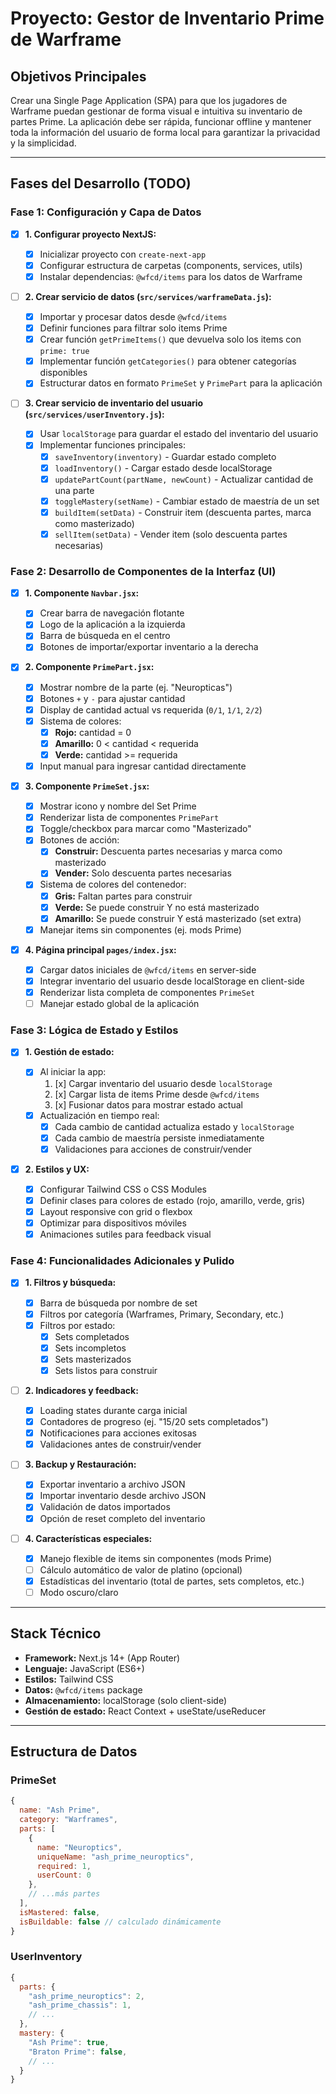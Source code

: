 # Proyecto: Gestor de Inventario Prime de Warframe

## Objetivos Principales

Crear una Single Page Application (SPA) para que los jugadores de Warframe puedan gestionar de forma visual e intuitiva su inventario de partes Prime. La aplicación debe ser rápida, funcionar offline y mantener toda la información del usuario de forma local para garantizar la privacidad y la simplicidad.

---

## Fases del Desarrollo (TODO)

### Fase 1: Configuración y Capa de Datos

- [x] **1. Configurar proyecto NextJS:**

  - [x] Inicializar proyecto con `create-next-app`
  - [x] Configurar estructura de carpetas (components, services, utils)
  - [x] Instalar dependencias: `@wfcd/items` para los datos de Warframe

- [ ] **2. Crear servicio de datos (`src/services/warframeData.js`):**

  - [x] Importar y procesar datos desde `@wfcd/items`
  - [x] Definir funciones para filtrar solo items Prime
  - [x] Crear función `getPrimeItems()` que devuelva solo los items con `prime: true`
  - [x] Implementar función `getCategories()` para obtener categorías disponibles
  - [x] Estructurar datos en formato `PrimeSet` y `PrimePart` para la aplicación

- [ ] **3. Crear servicio de inventario del usuario (`src/services/userInventory.js`):**
  - [x] Usar `localStorage` para guardar el estado del inventario del usuario
  - [x] Implementar funciones principales:
    - [x] `saveInventory(inventory)` - Guardar estado completo
    - [x] `loadInventory()` - Cargar estado desde localStorage
    - [x] `updatePartCount(partName, newCount)` - Actualizar cantidad de una parte
    - [x] `toggleMastery(setName)` - Cambiar estado de maestría de un set
    - [x] `buildItem(setData)` - Construir item (descuenta partes, marca como masterizado)
    - [x] `sellItem(setData)` - Vender item (solo descuenta partes necesarias)

### Fase 2: Desarrollo de Componentes de la Interfaz (UI)

- [x] **1. Componente `Navbar.jsx`:**

  - [x] Crear barra de navegación flotante
  - [x] Logo de la aplicación a la izquierda
  - [x] Barra de búsqueda en el centro
  - [x] Botones de importar/exportar inventario a la derecha

- [x] **2. Componente `PrimePart.jsx`:**

  - [x] Mostrar nombre de la parte (ej. "Neuropticas")
  - [x] Botones `+` y `-` para ajustar cantidad
  - [x] Display de cantidad actual vs requerida (`0/1`, `1/1`, `2/2`)
  - [x] Sistema de colores:
    - [x] **Rojo:** cantidad = 0
    - [x] **Amarillo:** 0 < cantidad < requerida
    - [x] **Verde:** cantidad >= requerida
  - [x] Input manual para ingresar cantidad directamente

- [x] **3. Componente `PrimeSet.jsx`:**

  - [x] Mostrar icono y nombre del Set Prime
  - [x] Renderizar lista de componentes `PrimePart`
  - [x] Toggle/checkbox para marcar como "Masterizado"
  - [x] Botones de acción:
    - [x] **Construir:** Descuenta partes necesarias y marca como masterizado
    - [x] **Vender:** Solo descuenta partes necesarias
  - [x] Sistema de colores del contenedor:
    - [x] **Gris:** Faltan partes para construir
    - [x] **Verde:** Se puede construir Y no está masterizado
    - [x] **Amarillo:** Se puede construir Y está masterizado (set extra)
  - [x] Manejar items sin componentes (ej. mods Prime)

- [x] **4. Página principal `pages/index.jsx`:**
  - [x] Cargar datos iniciales de `@wfcd/items` en server-side
  - [x] Integrar inventario del usuario desde localStorage en client-side
  - [x] Renderizar lista completa de componentes `PrimeSet`
  - [ ] Manejar estado global de la aplicación

### Fase 3: Lógica de Estado y Estilos

- [x] **1. Gestión de estado:**

  - [x] Al iniciar la app:
    1. [x] Cargar inventario del usuario desde `localStorage`
    2. [x] Cargar lista de items Prime desde `@wfcd/items`
    3. [x] Fusionar datos para mostrar estado actual
  - [x] Actualización en tiempo real:
    - [x] Cada cambio de cantidad actualiza estado y `localStorage`
    - [x] Cada cambio de maestría persiste inmediatamente
    - [x] Validaciones para acciones de construir/vender

- [x] **2. Estilos y UX:**
  - [x] Configurar Tailwind CSS o CSS Modules
  - [x] Definir clases para colores de estado (rojo, amarillo, verde, gris)
  - [x] Layout responsive con grid o flexbox
  - [x] Optimizar para dispositivos móviles
  - [x] Animaciones sutiles para feedback visual

### Fase 4: Funcionalidades Adicionales y Pulido

- [x] **1. Filtros y búsqueda:**

  - [x] Barra de búsqueda por nombre de set
  - [x] Filtros por categoría (Warframes, Primary, Secondary, etc.)
  - [x] Filtros por estado:
    - [x] Sets completados
    - [x] Sets incompletos
    - [x] Sets masterizados
    - [x] Sets listos para construir

- [ ] **2. Indicadores y feedback:**

  - [x] Loading states durante carga inicial
  - [x] Contadores de progreso (ej. "15/20 sets completados")
  - [x] Notificaciones para acciones exitosas
  - [x] Validaciones antes de construir/vender

- [ ] **3. Backup y Restauración:**

  - [x] Exportar inventario a archivo JSON
  - [x] Importar inventario desde archivo JSON
  - [x] Validación de datos importados
  - [x] Opción de reset completo del inventario

- [ ] **4. Características especiales:**
  - [x] Manejo flexible de items sin componentes (mods Prime)
  - [ ] Cálculo automático de valor de platino (opcional)
  - [x] Estadísticas del inventario (total de partes, sets completos, etc.)
  - [ ] Modo oscuro/claro

---

## Stack Técnico

- **Framework:** Next.js 14+ (App Router)
- **Lenguaje:** JavaScript (ES6+)
- **Estilos:** Tailwind CSS
- **Datos:** `@wfcd/items` package
- **Almacenamiento:** localStorage (solo client-side)
- **Gestión de estado:** React Context + useState/useReducer

---

## Estructura de Datos

### PrimeSet

```javascript
{
  name: "Ash Prime",
  category: "Warframes",
  parts: [
    {
      name: "Neuroptics",
      uniqueName: "ash_prime_neuroptics",
      required: 1,
      userCount: 0
    },
    // ...más partes
  ],
  isMastered: false,
  isBuildable: false // calculado dinámicamente
}
```

### UserInventory

```javascript
{
  parts: {
    "ash_prime_neuroptics": 2,
    "ash_prime_chassis": 1,
    // ...
  },
  mastery: {
    "Ash Prime": true,
    "Braton Prime": false,
    // ...
  }
}
```
